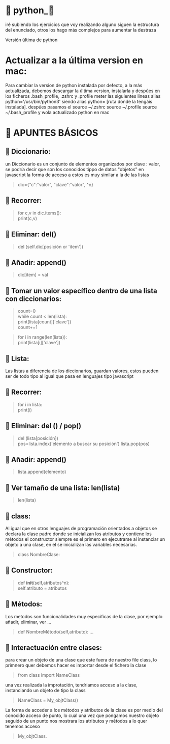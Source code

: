 # :snake: python_:snake:
iré subiendo los ejercicios que voy realizando alguno siguen la estructura del enunciado, otros los hago más complejos para aumentar la destraza

Versión última de python

# Actualizar a la última version en mac:
Para cambiar la version de python instalada por defecto, a la más actualizada, debemos descargar la última version, instalarla y despúes en los ficheros .bash_profile, .zshrc  y .profile meter las siguientes lineas alias python='/usr/bin/python3' siendo alias python= [ruta donde la tengáis instalada]. despúes pasamos el source ~/.zshrc source ~/.profile source ~/.bash_profile y wola actualizado python en mac

# :memo: APUNTES BÁSICOS

## :gem: Diccionario:
un Diccionario es un conjunto de elementos organizados por clave : valor, se podría decir que son los conocidos tippo de datos "objetos" en javascript la forma de acceso a estos es muy similar a la de las listas<br/>

> dic={"c":"valor", "clave":"valor", ^n}

:dart: Recorrer:
---------
> for c,v in dic.items():<br/>
>  print(c,v)

:dart: Eliminar: del()
---------------
> del (self.dic[posición or 'item'])

:dart: Añadir: append()
----------------
> dic[item] = val

:dart: Tomar un valor específico dentro de una lista con diccionarios:
-----------------------------------------------------------------
> count=0<br/>
> while count < len(lista):<br/>
>   print(lista[count]['clave'])<br/>
>   count+=1<br/>
  
> for i in range(len(lista)):<br/>
>   print(lista[i]['clave'])<br/>

## :gem: Lista:
Las listas a diferencia de los diccionarios, guardan valores, estos pueden ser de todo tipo al igual que pasa en lenguajes tipo javascript<br/>

:dart: Recorrer:
---------
> for i in lista:<br/>
>   print(i)

:dart: Eliminar: del () / pop()
------------------------
> del (lista[posición])<br/>
> pos=lista.index('elemento a buscar su posición')
> lista.pop(pos)

:dart: Añadir: append()
----------------
> lista.append(elemento)

:dart: Ver tamaño de una lista: len(lista)
-----------------------------------
> len(lista)

## :gem: class:
Al igual que en otros lenguajes de programación orientados a objetos se declara la clase padre donde se inicializan los atributos y contiene los métodos
el constructor siempre es el primero en ejecutrarse al instanciar un objeto a una clase, en el se inicializan las variables necesarias.<br/>

> class NombreClase:

:dart: Constructor:
------------
> def __init__(self,atributos^n):<br/>
>   self.atributo = atributos

:dart: Métodos:
--------
Los metodos son funcionalidades muy especificas de la clase, por ejemplo añadir, eliminar, ver ...<br/>
> def NombreMétodo(self,atributo):
>   ...

:dart: Interactuación entre clases:
----------------------------
para crear un objeto de una clase que este fuera de nuestro file class, lo primnero quer debemos hacer es importar desde el fichero la clase<br/>

> from class import NameClass<br/>

una vez realizada la improtación, tendriamos acceso a la clase, instanciando un objeto de tipo la class<br/>

> NameClass = My_objtClass()<br/>

La forma de acceder a los métodos y atributos de la clase es por medio del conocido acceso de punto, lo cual una vez que pongamos nuestro objeto seguido de un punto nos mostrara los atributos y métodos a lo quer tenemos acceso<br/>

> My_objtClass.<br/>
